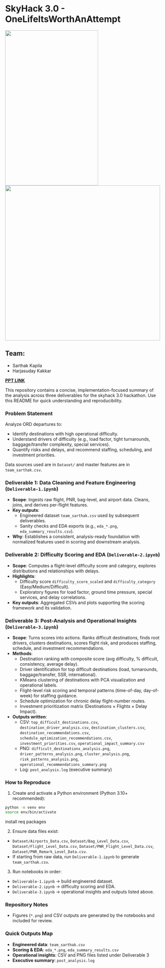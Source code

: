 # SkyHack 3.0 - OneLifeItsWorthAnAttempt 
<p float="left">
  <img src="https://github.com/user-attachments/assets/ebc2bcb3-bc97-4c59-b5cf-a81206a2bbe5" width="300" height="500" />
  <img src="https://pbs.twimg.com/media/GJcbjIzW8AA3lWe.jpg:large" width="500" height="500" />
</p>

## Team:
- Sarthak Kapila
- Harjasuday Kakkar

[**PPT LINK**](https://www.canva.com/design/DAG00q5JirM/EYro2KmEsWkqLksX9wSkKQ/edit?utm_content=DAG00q5JirM&utm_campaign=designshare&utm_medium=link2&utm_source=sharebutton)

This repository contains a concise, implementation-focused summary of the analysis across three deliverables for the skyhack 3.0 hackathon. Use this README for quick understanding and reproducibility.

### Problem Statement
Analyze ORD departures to:
- Identify destinations with high operational difficulty.
- Understand drivers of difficulty (e.g., load factor, tight turnarounds, baggage/transfer complexity, special services).
- Quantify risks and delays, and recommend staffing, scheduling, and investment priorities.

Data sources used are in `Dataset/` and master features are in `team_sarthak.csv`.

### Deliverable 1: Data Cleaning and Feature Engineering (`Deliverable-1.ipynb`)
- **Scope**: Ingests raw flight, PNR, bag-level, and airport data. Cleans, joins, and derives per-flight features.
- **Key outputs**:
  - Engineered dataset `team_sarthak.csv` used by subsequent deliverables.
  - Sanity checks and EDA exports (e.g., `eda_*.png`, `eda_summary_results.csv`).
- **Why**: Establishes a consistent, analysis-ready foundation with normalized features used in scoring and downstream analysis.

### Deliverable 2: Difficulty Scoring and EDA (`Deliverable-2.ipynb`)
- **Scope**: Computes a flight-level difficulty score and category, explores distributions and relationships with delays.
- **Highlights**:
  - Difficulty score `difficulty_score_scaled` and `difficulty_category` (Easy/Medium/Difficult).
  - Exploratory figures for load factor, ground time pressure, special services, and delay correlations.
- **Key outputs**: Aggregated CSVs and plots supporting the scoring framework and its validation.

### Deliverable 3: Post-Analysis and Operational Insights (`Deliverable-3.ipynb`)
- **Scope**: Turns scores into actions. Ranks difficult destinations, finds root drivers, clusters destinations, scores flight risk, and produces staffing, schedule, and investment recommendations.
- **Methods**:
  - Destination ranking with composite score (avg difficulty, % difficult, consistency, average delay).
  - Driver identification for top difficult destinations (load, turnarounds, baggage/transfer, SSR, international).
  - KMeans clustering of destinations with PCA visualization and operational labels.
  - Flight-level risk scoring and temporal patterns (time-of-day, day-of-week) for staffing guidance.
  - Schedule optimization for chronic delay flight-number routes.
  - Investment prioritization matrix (Destinations × Flights × Delay Impact).
- **Outputs written**:
  - CSV: `top_difficult_destinations.csv`, `destination_driver_analysis.csv`, `destination_clusters.csv`, `destination_recommendations.csv`, `schedule_optimization_recommendations.csv`, `investment_priorities.csv`, `operational_impact_summary.csv`
  - PNG: `difficult_destinations_analysis.png`, `driver_patterns_analysis.png`, `cluster_analysis.png`, `risk_patterns_analysis.png`, `operational_recommendations_summary.png`
  - Log: `post_analysis.log` (executive summary)

### How to Reproduce
1) Create and activate a Python environment (Python 3.10+ recommended):
```bash
python -m venv env
source env/bin/activate
```
install req packages

2) Ensure data files exist:
- `Dataset/Airports_Data.csv`, `Dataset/Bag_Level_Data.csv`, `Dataset/Flight_Level_Data.csv`, `Dataset/PNR_Flight_Level_Data.csv`, `Dataset/PNR_Remark_Level_Data.csv`.
- If starting from raw data, run `Deliverable-1.ipynb` to generate `team_sarthak.csv`.
3) Run notebooks in order:
- `Deliverable-1.ipynb` → build engineered dataset.
- `Deliverable-2.ipynb` → difficulty scoring and EDA.
- `Deliverable-3.ipynb` → operational insights and outputs listed above.

### Repository Notes
- Figures (`*.png`) and CSV outputs are generated by the notebooks and included for review.

### Quick Outputs Map
- **Engineered data**: `team_sarthak.csv`
- **Scoring & EDA**: `eda_*.png`, `eda_summary_results.csv`
- **Operational insights**: CSV and PNG files listed under Deliverable 3
- **Executive summary**: `post_analysis.log`
